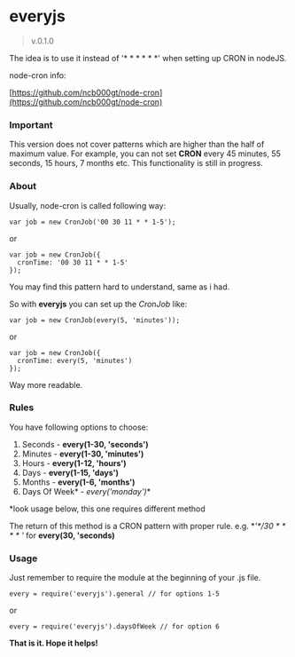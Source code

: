 # everyjs
> v.0.1.0

The idea is to use it instead of '* * * * * *' when setting up CRON in nodeJS.

node-cron info:

[https://github.com/ncb000gt/node-cron](https://github.com/ncb000gt/node-cron)

### Important
This version does not cover patterns which are higher than the half of maximum value. For example, you can not set **CRON** every 45 minutes, 55 seconds, 15 hours, 7 months etc. This functionality is still in progress.

### About

Usually, node-cron is called following way:

```
var job = new CronJob('00 30 11 * * 1-5');
```
or
```
var job = new CronJob({
  cronTime: '00 30 11 * * 1-5'
});
```

You may find this pattern hard to understand, same as i had.

So with **everyjs** you can set up the _CronJob_ like:

```
var job = new CronJob(every(5, 'minutes'));
```
or
```
var job = new CronJob({
  cronTime: every(5, 'minutes')
});
```

Way more readable.

### Rules

You have following options to choose:

1. Seconds - **every(1-30, 'seconds')**
2. Minutes - **every(1-30, 'minutes')**
3. Hours - **every(1-12, 'hours')**
4. Days - **every(1-15, 'days')**
5. Months - **every(1-6, 'months')**
6. Days Of Week* - *every('monday')**

*look usage below, this one requires different method

The return of this method is a CRON pattern with proper rule. e.g. **'*/30 * * * * *'** for **every(30, 'seconds)**

### Usage

Just remember to require the module at the beginning of your .js file.

```
every = require('everyjs').general // for options 1-5
```
or
```
every = require('everyjs').daysOfWeek // for option 6
```

**That is it. Hope it helps!**